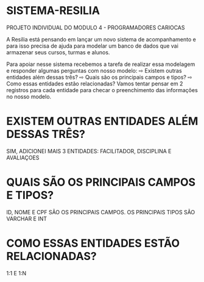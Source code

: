 # SISTEMA-RESILIA
PROJETO INDIVIDUAL DO MODULO 4 - PROGRAMADORES CARIOCAS

A Resilia está pensando em lançar um novo sistema de
acompanhamento e para isso precisa de ajuda para modelar um
banco de dados que vai armazenar seus cursos, turmas e alunos.

Para apoiar nesse sistema recebemos a tarefa de realizar essa modelagem
e responder algumas perguntas com nosso modelo:
⇨ Existem outras entidades além dessas três? 
⇨ Quais são os principais campos e tipos?
⇨ Como essas entidades estão relacionadas?
Vamos tentar pensar em 2 registros para cada entidade para checar o
preenchimento das informações no nosso modelo.


# EXISTEM OUTRAS ENTIDADES ALÉM DESSAS TRÊS?
SIM, ADICIONEI MAIS 3 ENTIDADES: FACILITADOR, DISCIPLINA E AVALIAÇOES

# QUAIS SÃO OS PRINCIPAIS CAMPOS E TIPOS?
ID, NOME E CPF SÃO OS PRINCIPAIS CAMPOS. OS PRINCIPAIS TIPOS SÃO VARCHAR E INT

# COMO ESSAS ENTIDADES ESTÃO RELACIONADAS?
 1:1 E 1:N
